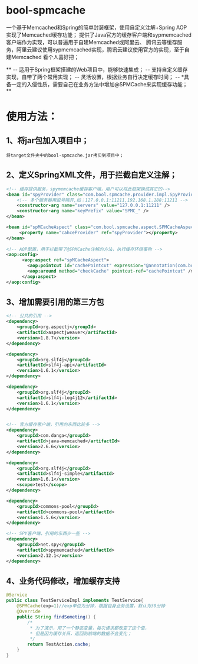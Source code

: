 # bool-spmcache

一个基于Memcached和Spring的简单封装框架，使用自定义注解+Spring AOP实现了Memcached缓存功能；
提供了Java官方的缓存客户端和sypmemcached客户端作为实现，可以普遍用于自建Memcached或阿里云、
腾讯云等缓存服务，阿里云建议使用sypmemcached实现，腾讯云建议使用官方的实现，至于自建Memcached
看个人喜好把；

**
-- 适用于Spring框架搭建的Web项目中，能够快速集成；
-- 支持自定义缓存实现，自带了两个常用实现；
-- 灵活设置，根据业务自行决定缓存时间；
-- *具备一定的入侵性质，需要自己在业务方法中增加@SPMCache来实现缓存功能；
**

# 使用方法：
## 1、将jar包加入项目中；

`将target文件夹中的bool-spmcache.jar拷贝到项目中；`

## 2、定义SpringXML文件，用于拦截自定义注解；

```xml
<!-- 缓存提供服务，spymemcache缓存客户端，用户可以将此框架换成其它的-->
<bean id="spyProvider" class="com.bool.spmcache.provider.impl.SpyProvider">
	<!-- 多个服务器用逗号隔开,如：127.0.0.1:11211,192.168.1.188:11211 -->
	<constructor-arg name="servers" value="127.0.0.1:11211" />
	<constructor-arg name="keyPrefix" value="SPMC_" />
</bean>

<bean id="spMCacheAspect" class="com.bool.spmcache.aspect.SPMCacheAspect">
	 <property name="cahceProvider" ref="spyProvider"></property>
</bean>
	
<!-- AOP配置，用于拦截带了@SPMCache注解的方法，执行缓存环绕事物 -->
<aop:config>
      <aop:aspect ref="spMCacheAspect">
        <aop:pointcut id="cachePointcut" expression="@annotation(com.bool.spmcache.annotation.SPMCache)"/>
        <aop:around method="checkCache" pointcut-ref="cachePointcut" />
      </aop:aspect>
</aop:config>
```

## 3、增加需要引用的第三方包
```xml
<!-- 公共的引用 -->
<dependency>
	<groupId>org.aspectj</groupId>
	<artifactId>aspectjweaver</artifactId>
	<version>1.8.7</version>
</dependency>

<dependency>
	<groupId>org.slf4j</groupId>
	<artifactId>slf4j-api</artifactId>
	<version>1.6.1</version>
</dependency>

<dependency>
	<groupId>org.slf4j</groupId>
	<artifactId>slf4j-log4j12</artifactId>
	<version>1.6.1</version>
</dependency>


<!-- 官方缓存客户端，引用的东西比较多 -->
<dependency>
	<groupId>com.danga</groupId>
	<artifactId>java-memcached</artifactId>
	<version>2.6.6</version>
</dependency>

<dependency>
	<groupId>org.slf4j</groupId>
	<artifactId>slf4j-simple</artifactId>
	<version>1.6.1</version>
	<scope>test</scope>
</dependency>

<dependency>
	<groupId>commons-pool</groupId>
	<artifactId>commons-pool</artifactId>
	<version>1.5.6</version>
</dependency>

<!-- SPY客户端，引用的东西少一些 -->
<dependency>
	<groupId>net.spy</groupId>
	<artifactId>spymemcached</artifactId>
	<version>2.12.1</version>
</dependency>
```

## 4、业务代码修改，增加缓存支持
```java
@Service
public class TestServiceImpl implements TestService{
	@SPMCache(exp=1)//exp单位为分钟，根据自身业务设置，默认为30分钟
	@Override
	public String findSometing() {
		/*
		 * 为了演示，用了一个静态变量，每次请求都改变了这个值，
		 * 但是因为缓存关系，返回到前端的数据不会变化；
		 */
		return TestAction.cache;
	}
}
```


